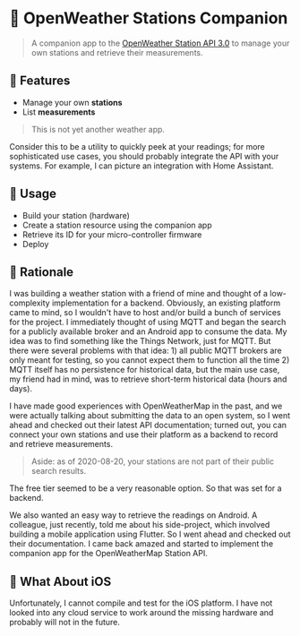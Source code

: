 # 🐴 OpenWeather Stations Companion

> A companion app to the [OpenWeather Station API 3.0](https://openweathermap.org/stations) to manage
your own stations and retrieve their measurements.

## 🔬 Features

- Manage your own **stations**
- List **measurements**

> This is not yet another weather app.

Consider this to be a utility to quickly peek at your readings; for more sophisticated use cases,
you should probably integrate the API with your systems. For example, I can picture an integration with Home Assistant.

## 🔧 Usage

- Build your station (hardware)
- Create a station resource using the companion app
- Retrieve its ID for your micro-controller firmware
- Deploy

## 🥸 Rationale

I was building a weather station with a friend of mine and thought of a low-complexity implementation for a backend. Obviously, an existing platform came to mind, so I wouldn't have to host and/or build a bunch of services for the project. I immediately thought of using MQTT and began the search for a publicly available broker and an Android app to consume the data. My idea was to find something like the Things Network, just for MQTT. But there were several problems with that idea: 1) all public MQTT brokers are only meant for testing, so you cannot expect them to function all the time 2) MQTT itself has no persistence for historical data, but the main use case, my friend had in mind, was to retrieve short-term historical data (hours and days).

I have made good experiences with OpenWeatherMap in the past, and we were actually talking about submitting the data to an open system, so I went ahead and checked out their latest API documentation; turned out, you can connect your own stations and use their platform as a backend to record and retrieve measurements.

> Aside: as of 2020-08-20, your stations are not part of their public search results.

The free tier seemed to be a very reasonable option. So that was set for a backend.

We also wanted an easy way to retrieve the readings on Android. A colleague, just recently, told me about his side-project, which involved building a mobile application using Flutter. So I went ahead and checked out their documentation. I came back amazed and started to implement the companion app for the OpenWeatherMap Station API.

## 🍏 What About iOS

Unfortunately, I cannot compile and test for the iOS platform. I have not looked into any cloud service to work around the missing hardware and probably will not in the future.
